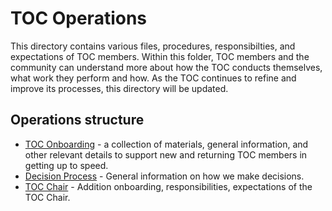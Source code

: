 # TOC Operations

This directory contains various files, procedures, responsibilties, and expectations of TOC members. Within this folder, TOC members and the community can understand more about how the TOC conducts themselves, what work they perform and how. As the TOC continues to refine and improve its processes, this directory will be updated.

## Operations structure

* [TOC Onboarding](onboarding.md) - a collection of materials, general information, and other relevant details to support new and returning TOC members in getting up to speed.
* [Decision Process](toc-decision-process.md) - General information on how we make decisions.
* [TOC Chair](toc-chair.md) - Addition onboarding, responsibilities, expectations of the TOC Chair.
